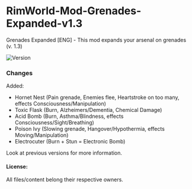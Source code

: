 # RimWorld-Mod-Grenades-Expanded-v1.3
Grenades Expanded [ENG] - This mod expands your arsenal on grenades (v. 1.3)

<img src="https://camo.githubusercontent.com/1e4f97e52db576a793e373a27c2de38c026bb3f1/68747470733a2f2f696d672e736869656c64732e696f2f62616467652f52696d776f726c642d312e302d677265656e2e737667" alt="Version" data-canonical-src="https://img.shields.io/badge/Rimworld-1.0-green.svg" style="max-width:100%;"></a>

### Changes

Added:
- Hornet Nest (Pain grenade, Enemies flee, Heartstroke on too many, effects Consciousness/Manipulation)
- Toxic Flask (Burn, Alzheimers/Dementia, Chemical Damage)
- Acid Bomb (Burn, Asthma/Blindness, effects Consciousness/Sight/Breathing)
- Poison Ivy (Slowing grenade, Hangover/Hypothermia, effects Moving/Manipulation)
- Electrocuter (Burn + Stun = Electronic Bomb)

Look at previous versions for more information.

#### License:
All files/content belong their respective owners.
